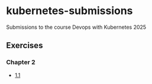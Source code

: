 # kubernetes-submissions
Submissions to the course Devops with Kubernetes 2025

## Exercises

### Chapter 2

- [1.1](https://github.com/haensen/kubernetes-submissions/tree/1.1/log_output)
